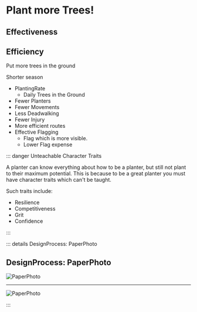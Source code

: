 # Plant more Trees!


## Effectiveness


## Efficiency

Put more trees in the ground

Shorter season

- PlantingRate
    - Daily Trees in the Ground
- Fewer Planters
- Fewer Movements
- Less Deadwalking
- Fewer Injury
- More efficient routes
- Effective Flagging 
    - Flag which is more visible.
    - Lower Flag expense

::: danger Unteachable Character Traits

A planter can know everything about how to be a planter, but still not plant to their maximum potential. This is because to be a great planter you must have character traits which can't be taught. 

Such traits include: 

- Resilience
- Competitiveness
- Grit
- Confidence  

:::


::: details DesignProcess: PaperPhoto

## DesignProcess: PaperPhoto

![PaperPhoto](/Paper_BetaQuote.jpg)

---

![PaperPhoto](/Paper_BetaQuote2.jpg)

:::